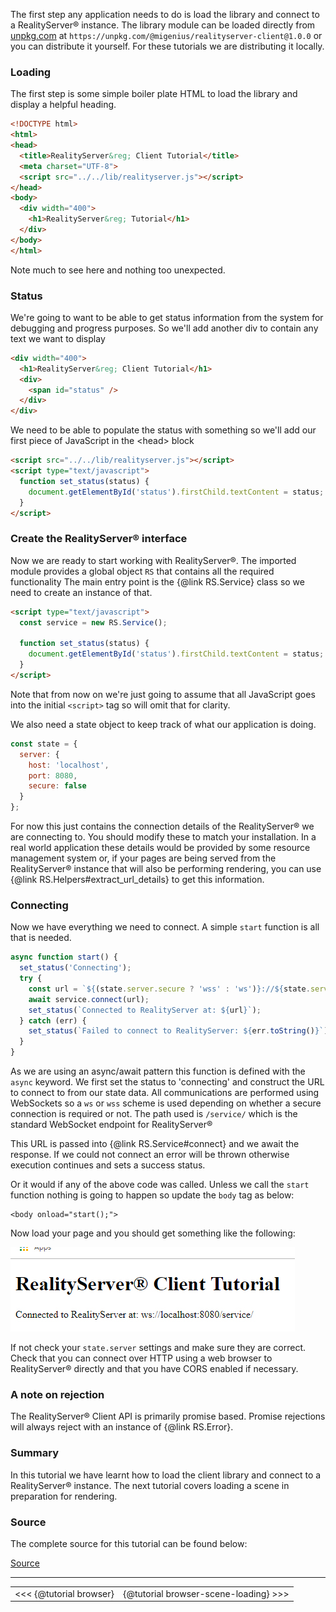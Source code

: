 The first step any application needs to do is load the library and connect to a RealityServer&reg; instance. The library module can be loaded directly from [unpkg.com](https://unpkg.com "unpkc.com") at `https://unpkg.com/@migenius/realityserver-client@1.0.0` or you can distribute it yourself. For these tutorials we are distributing it locally.

### Loading
The first step is some simple boiler plate HTML to load the library and display a helpful heading.
```html
<!DOCTYPE html>
<html>
<head>
  <title>RealityServer&reg; Client Tutorial</title>
  <meta charset="UTF-8"> 
  <script src="../../lib/realityserver.js"></script>
</head>
<body>
  <div width="400">
    <h1>RealityServer&reg; Tutorial</h1>
  </div>
</body>
</html>
```
Note much to see here and nothing too unexpected.

### Status
We're going to want to be able to get status information from the system for debugging and progress purposes. So we'll add another div to contain any text we want to display
```html
<div width="400">
  <h1>RealityServer&reg; Client Tutorial</h1>
  <div>
    <span id="status" />
  </div>
</div>
```

We need to be able to populate the status with something so we'll add our first piece of JavaScript in the &lt;head&gt; block
```html
<script src="../../lib/realityserver.js"></script>
<script type="text/javascript">
  function set_status(status) {
    document.getElementById('status').firstChild.textContent = status;
  }
</script>
```

### Create the RealityServer&reg; interface
Now we are ready to start working with RealityServer&reg;. The imported module provides a global object `RS` that contains all the required functionality The main entry point is the {@link RS.Service} class so we need to create an instance of that.

```html
<script type="text/javascript">
  const service = new RS.Service();

  function set_status(status) {
    document.getElementById('status').firstChild.textContent = status;
  }
</script>
```

Note that from now on we're just going to assume that all JavaScript goes into the initial `<script>` tag so will omit that for clarity.

We also need a state object to keep track of what our application is doing.
```javascript
const state = {
  server: {
    host: 'localhost',
    port: 8080,
    secure: false
  }
};
```
For now this just contains the connection details of the RealityServer&reg; we are connecting to. You should modify these to match your installation. In a real world application these details would be provided by some resource management system or, if your pages are being served from the RealityServer&reg; instance that will also be performing rendering, you can use {@link RS.Helpers#extract_url_details} to get this information.

### Connecting
Now we have everything we need to connect. A simple `start` function is all that is needed.
```javascript
async function start() {
  set_status('Connecting');
  try {
    const url = `${(state.server.secure ? 'wss' : 'ws')}://${state.server.host}:${state.server.port}/service/`;
    await service.connect(url);
    set_status(`Connected to RealityServer at: ${url}`);
  } catch (err) {
    set_status(`Failed to connect to RealityServer: ${err.toString()}`);
  }
}
```
As we are using an async/await pattern this function is defined with the `async` keyword. We first set the status to 'connecting' and construct the URL to connect to from our state data. All communications are performed using WebSockets so a `ws` or `wss` scheme is used depending on whether a secure connection is required or not. The path used is `/service/` which is the standard WebSocket endpoint for RealityServer&reg;

This URL is passed into {@link RS.Service#connect} and we await the response. If we could not connect an error will be thrown otherwise execution continues and sets a success status.

Or it would if any of the above code was called. Unless we call the `start` function nothing is going to happen so update the `body` tag as below:

```
<body onload="start();">
```

Now load your page and you should get something like the following:

![connected](tutorials/browser-connecting/connected.jpg)

If not check your `state.server` settings and make sure they are correct. Check that you can connect over HTTP using a web browser to RealityServer&reg; directly and that you have CORS enabled if necessary.

### A note on rejection
The RealityServer&reg; Client API is primarily promise based. Promise rejections will always reject with an instance of {@link RS.Error}.

### Summary
In this tutorial we have learnt how to load the client library and connect to a RealityServer&reg; instance. The next tutorial covers loading a scene in preparation for rendering.

### Source
The complete source for this tutorial can be found below:

[Source](tutorials/browser-connecting/index.html)

---
|||
|:-|-:|
|<<< {@tutorial browser}|{@tutorial browser-scene-loading} >>>|
